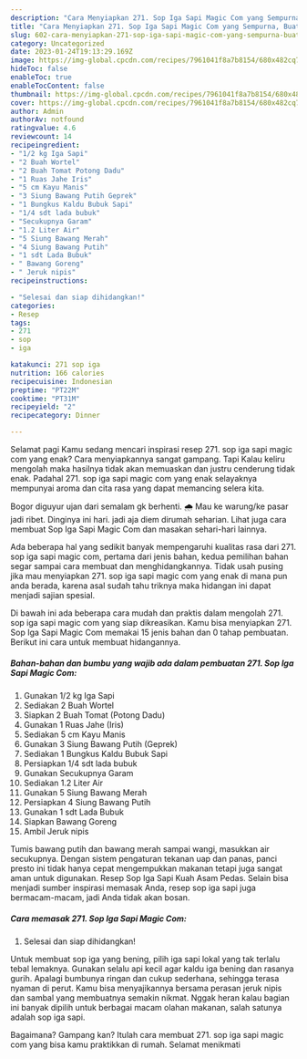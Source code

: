 ```yaml
---
description: "Cara Menyiapkan 271. Sop Iga Sapi Magic Com yang Sempurna, Buat Buka Puasa Enak"
title: "Cara Menyiapkan 271. Sop Iga Sapi Magic Com yang Sempurna, Buat Buka Puasa Enak"
slug: 602-cara-menyiapkan-271-sop-iga-sapi-magic-com-yang-sempurna-buat-buka-puasa-enak
category: Uncategorized
date: 2023-01-24T19:13:29.169Z
image: https://img-global.cpcdn.com/recipes/7961041f8a7b8154/680x482cq70/271-sop-iga-sapi-magic-com-foto-resep-utama.jpg
hideToc: false
enableToc: true
enableTocContent: false
thumbnail: https://img-global.cpcdn.com/recipes/7961041f8a7b8154/680x482cq70/271-sop-iga-sapi-magic-com-foto-resep-utama.jpg
cover: https://img-global.cpcdn.com/recipes/7961041f8a7b8154/680x482cq70/271-sop-iga-sapi-magic-com-foto-resep-utama.jpg
author: Admin
authorAv: notfound
ratingvalue: 4.6
reviewcount: 14
recipeingredient:
- "1/2 kg Iga Sapi"
- "2 Buah Wortel"
- "2 Buah Tomat Potong Dadu"
- "1 Ruas Jahe Iris"
- "5 cm Kayu Manis"
- "3 Siung Bawang Putih Geprek"
- "1 Bungkus Kaldu Bubuk Sapi"
- "1/4 sdt lada bubuk"
- "Secukupnya Garam"
- "1.2 Liter Air"
- "5 Siung Bawang Merah"
- "4 Siung Bawang Putih"
- "1 sdt Lada Bubuk"
- " Bawang Goreng"
- " Jeruk nipis"
recipeinstructions:

- "Selesai dan siap dihidangkan!"
categories:
- Resep
tags:
- 271
- sop
- iga

katakunci: 271 sop iga 
nutrition: 166 calories
recipecuisine: Indonesian
preptime: "PT22M"
cooktime: "PT31M"
recipeyield: "2"
recipecategory: Dinner

---
```



Selamat pagi Kamu sedang mencari inspirasi resep 271. sop iga sapi magic com yang enak? Cara menyiapkannya sangat gampang. Tapi Kalau keliru mengolah maka hasilnya tidak akan memuaskan dan justru cenderung tidak enak. Padahal 271. sop iga sapi magic com yang enak selayaknya mempunyai aroma dan cita rasa yang dapat memancing selera kita.


Bogor diguyur ujan dari semalam gk berhenti. 🌧 Mau ke warung/ke pasar jadi ribet. Dinginya ini hari. jadi aja diem dirumah seharian. Lihat juga cara membuat Sop Iga Sapi Magic Com dan masakan sehari-hari lainnya.

Ada beberapa hal yang sedikit banyak mempengaruhi kualitas rasa dari 271. sop iga sapi magic com, pertama dari jenis bahan, kedua pemilihan bahan segar sampai cara membuat dan menghidangkannya. Tidak usah pusing jika mau menyiapkan 271. sop iga sapi magic com yang enak di mana pun anda berada, karena asal sudah tahu triknya maka hidangan ini dapat menjadi sajian spesial.


Di bawah ini ada beberapa cara mudah dan praktis dalam mengolah 271. sop iga sapi magic com yang siap dikreasikan. Kamu bisa menyiapkan 271. Sop Iga Sapi Magic Com memakai 15 jenis bahan dan 0 tahap pembuatan. Berikut ini cara untuk membuat hidangannya.

<!--inarticleads1-->

##### Bahan-bahan dan bumbu yang wajib ada dalam pembuatan 271. Sop Iga Sapi Magic Com:

1. Gunakan 1/2 kg Iga Sapi
1. Sediakan 2 Buah Wortel
1. Siapkan 2 Buah Tomat (Potong Dadu)
1. Gunakan 1 Ruas Jahe (Iris)
1. Sediakan 5 cm Kayu Manis
1. Gunakan 3 Siung Bawang Putih (Geprek)
1. Sediakan 1 Bungkus Kaldu Bubuk Sapi
1. Persiapkan 1/4 sdt lada bubuk
1. Gunakan Secukupnya Garam
1. Sediakan 1.2 Liter Air
1. Gunakan 5 Siung Bawang Merah
1. Persiapkan 4 Siung Bawang Putih
1. Gunakan 1 sdt Lada Bubuk
1. Siapkan  Bawang Goreng
1. Ambil  Jeruk nipis


Tumis bawang putih dan bawang merah sampai wangi, masukkan air secukupnya. Dengan sistem pengaturan tekanan uap dan panas, panci presto ini tidak hanya cepat mengempukkan makanan tetapi juga sangat aman untuk digunakan. Resep Sop Iga Sapi Kuah Asam Pedas. Selain bisa menjadi sumber inspirasi memasak Anda, resep sop iga sapi juga bermacam-macam, jadi Anda tidak akan bosan. 

<!--inarticleads2-->

##### Cara memasak 271. Sop Iga Sapi Magic Com:


1. Selesai dan siap dihidangkan!

Untuk membuat sop iga yang bening, pilih iga sapi lokal yang tak terlalu tebal lemaknya. Gunakan selalu api kecil agar kaldu iga bening dan rasanya gurih. Apalagi bumbunya ringan dan cukup sederhana, sehingga terasa nyaman di perut. Kamu bisa menyajikannya bersama perasan jeruk nipis dan sambal yang membuatnya semakin nikmat. Nggak heran kalau bagian ini banyak dipilih untuk berbagai macam olahan makanan, salah satunya adalah sop iga sapi. 

Bagaimana? Gampang kan? Itulah cara membuat 271. sop iga sapi magic com yang bisa kamu praktikkan di rumah. Selamat menikmati
